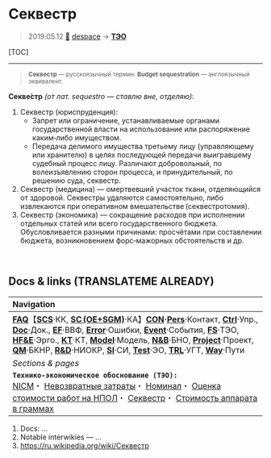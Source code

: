 # Секвестр
> 2019.05.12 [🚀](../index/index.md) [despace](index.md) → **[ТЭО](fs.md)**

[TOC]

---

> <small>**Секвестр** — русскоязычный термин. **Budget sequestration** — англоязычный эквивалент.</small>

**Секве́стр** *(от лат. sequestro — ставлю вне, отделяю)*:

   1. Секвестр (юриспруденция):
      - Запрет или ограничение, устанавливаемые органами государственной власти на использование или распоряжение каким‑либо имуществом.
      - Передача делимого имущества третьему лицу (управляющему или хранителю) в целях последующей передачи выигравшему судебный процесс лицу. Различают добровольный, по волеизъявлению сторон процесса, и принудительный, по решению суда, секвестр.
   1. Секвестр (медицина) — омертвевший участок ткани, отделяющийся от здоровой. Секвестры удаляются самостоятельно, либо извлекаются при оперативном вмешательстве (секвестротомия).
   1. Секвестр (экономика) — сокращение расходов при исполнении отдельных статей или всего государственного бюджета. Обусловливается разными причинами: просчётами при составлении бюджета, возникновением форс‑мажорных обстоятельств и др.



<p style="page-break-after:always"> </p>

## Docs & links (TRANSLATEME ALREADY)
|Navigation|
|:--|
|**[FAQ](faq.md)**【**[SCS](scs.md)**·КК, **[SC (OE+SGM)](sc.md)**·КА】**[CON](contact.md)·[Pers](person.md)**·Контакт, **[Ctrl](control.md)**·Упр., **[Doc](doc.md)**·Док., **[EF](ef.md)**·ВВФ, **[Error](error.md)**·Ошибки, **[Event](event.md)**·События, **[FS](fs.md)**·ТЭО, **[HF&E](hfe.md)**·Эрго., **[KT](kt.md)**·КТ, **[Model](model.md)**·Модель, **[N&B](nnb.md)**·БНО, **[Project](project.md)**·Проект, **[QM](qm.md)**·БКНР, **[R&D](rnd.md)**·НИОКР, **[SI](si.md)**·СИ, **[Test](test.md)**·ЭО, **[TRL](trl.md)**·УГТ, **[Way](way.md)**·Пути|
|*Sections & pages*|
|**`Технико‑экономическое обоснование (ТЭО):`**<br> [NICM](nicm.md)・ [Невозвратные затраты](sunk_cost.md)・ [Номинал](nominal.md)・ [Оценка стоимости работ на НПОЛ](contact/lav.md)・ [Секвестр](budget_seq.md)・ [Стоимость аппарата в граммах](sc_price.md)|

   1. Docs: …
   1. Notable interwikies — …
   1. <https://ru.wikipedia.org/wiki/Секвестр>

